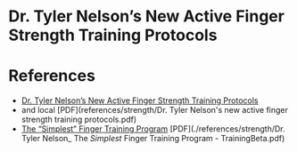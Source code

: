 # Dr. Tyler Nelson’s New Active Finger Strength Training Protocols

# References
* [Dr. Tyler Nelson’s New Active Finger Strength Training Protocols](https://strengthclimbing.com/dr-tyler-nelsons-new-active-finger-strength-training-protocols/) 
* and local [PDF](references/strength/Dr. Tyler Nelson's new active finger strength training protocols.pdf)
* [The “Simplest” Finger Training Program](https://www.trainingbeta.com/the-simplest-finger-training-program/)   [PDF](./references/strength/Dr. Tyler Nelson_ The _Simplest_ Finger Training Program - TrainingBeta.pdf)

